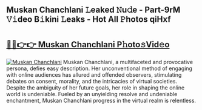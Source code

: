## Muskan Chanchlani 𝙻eaked 𝙽u𝚍e - Part-9rM 𝚅𝚒deo B𝚒kini 𝙻eaks - Hot All 𝙿hotos qiHxf

# <h2><a href="http://ld2sg47.urlbe.top/?page=Muskan+Chanchlani">🔗🔗👉👉 Muskan Chanchlani P𝚑oto𝚜Vid𝚎o</a></h2>

[![Muskan Chanchlani](https://i.imgur.com/eBuTRDB.gif)](http://ld2sg47.urlbe.top/?page=Muskan+Chanchlani)
Muskan Chanchlani, a multifaceted and provocative persona, defies easy description. Her unconventional method of engaging with online audiences has allured and offended observers, stimulating debates on consent, morality, and the intricacies of virtual societies. Despite the ambiguity of her future goals, her role in shaping the online world is undeniable. Fueled by an unyielding resolve and undeniable enchantment, Muskan Chanchlani progress in the virtual realm is relentless.
